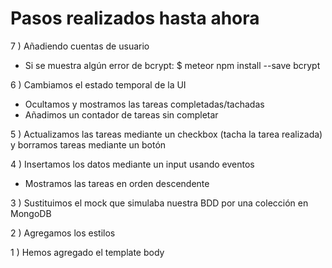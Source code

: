 # Pasos realizados hasta ahora
7 ) Añadiendo cuentas de usuario
- Si se muestra algún error de bcrypt: $ meteor npm install --save bcrypt

6 ) Cambiamos el estado temporal de la UI
- Ocultamos y mostramos las tareas completadas/tachadas
- Añadimos un contador de tareas sin completar

5 ) Actualizamos las tareas mediante un checkbox (tacha la tarea realizada) y borramos tareas mediante un botón

4 ) Insertamos los datos mediante un input usando eventos
- Mostramos las tareas en orden descendente

3 ) Sustituimos el mock que simulaba nuestra BDD por una colección en MongoDB

2 ) Agregamos los estilos

1 ) Hemos agregado el template body
